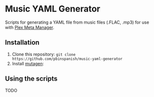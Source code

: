 # Music YAML Generator
Scripts for generating a YAML file from music files (.FLAC, .mp3) for use with [Plex Meta Manager](https://github.com/meisnate12/Plex-Meta-Manager).

## Installation
1. Clone this repository:
`git clone https://github.com/pbinspanish/music-yaml-generator`
2. Install [mutagen](https://github.com/quodlibet/mutagen):

## Using the scripts
TODO